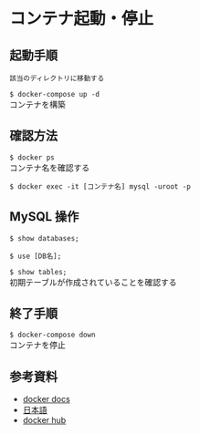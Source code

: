 # コンテナ起動・停止

## 起動手順
`該当のディレクトリに移動する`

`$ docker-compose up -d`  
コンテナを構築

## 確認方法
`$ docker ps`  
コンテナ名を確認する

`$ docker exec -it [コンテナ名] mysql -uroot -p`

## MySQL 操作
`$ show databases;`

`$ use [DB名];`

`$ show tables;`  
初期テーブルが作成されていることを確認する

## 終了手順
`$ docker-compose down`  
コンテナを停止


## 参考資料
* [docker docs](https://docs.docker.com/)
* [日本語](https://matsuand.github.io/docs.docker.jp.onthefly/)
* [docker hub](https://hub.docker.com/_/mysql)
